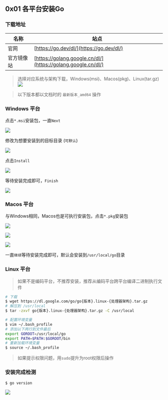 ## 0x01 各平台安装Go

### 下载地址

| 名称    | 站点                                                           |
|-------|--------------------------------------------------------------|
| 官网    | [https://go.dev/dl/](https://go.dev/dl/)                     |
| 官方镜像站 | [https://golang.google.cn/dl/](https://golang.google.cn/dl/) |

> 选择对应系统与架构下载，Windows(msi)、Macos(pkg)、Linux(tar.gz)
![](../../../static/day000/0x01_1.png)

> 以下版本都以文档时的 `最新版本_amd64` 操作
### Windows 平台

点击`*.msi`安装包，一直`Next`

![](../../../static/day000/0x01_2.png)

修改为想要安装到的目标目录 (`可默认`)

![](../../../static/day000/0x01_3.png)

点击`Install`

![](../../../static/day000/0x01_4.png)

等待安装完成即可，`Finish`

![](../../../static/day000/0x01_5.png)


### Macos 平台

与Windows相同，Macos也是可执行安装包，点击`*.pkg`安装包  

![](../../../static/day000/0x01_7.jpg)

![](../../../static/day000/0x01_8.jpg)

![](../../../static/day000/0x01_9.jpg)

一直`继续`等待安装完成即可，默认会安装到`/usr/local/go`目录


### Linux 平台

> 如果不是编码平台，不推荐安装，推荐从编码平台跨平台编译二进制执行文件
```bash
# 下载
$ wget https://dl.google.com/go/go{版本}.linux-{处理器架构}.tar.gz
# 解压到 /usr/local
$ tar -zxvf go{版本}.linux-{处理器架构}.tar.gz -C /usr/local
```

```bash
# 配置环境变量
$ vim ~/.bash_profile
# 添加以下两行到文件最后
export GOROOT=/usr/local/go
export PATH=$PATH:$GOROOT/bin
# 重新加载环境变量
$ source ~/.bash_profile
```

> 如果提示权限问题，用`sudo`提升为root权限后操作  


### 安装完成检测

```bash
$ go version
```

![](../../../static/day000/0x01_6.png)
